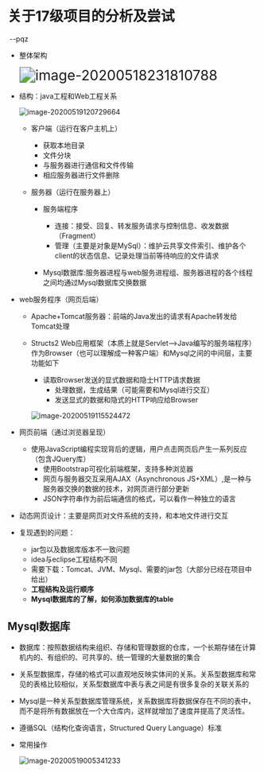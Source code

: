 # 关于17级项目的分析及尝试

​																																												--pqz

* 整体架构

  <img src="C:\Users\dell\AppData\Roaming\Typora\typora-user-images\image-20200518231810788.png" alt="image-20200518231810788" style="zoom:200%;" />

* 结构：java工程和Web工程关系

  ![image-20200519120729664](C:\Users\dell\AppData\Roaming\Typora\typora-user-images\image-20200519120729664.png)

  * 客户端（运行在客户主机上）

    * 获取本地目录
    * 文件分块
    * 与服务器进行通信和文件传输
    * 相应服务器进行文件删除

  * 服务器（运行在服务器上）

    * 服务端程序

      * 连接：接受、回复、转发服务请求与控制信息、收发数据（Fragment）
      * 管理（主要是对象是MySql）：维护云共享文件索引、维护各个client的状态信息、记录处理当前等待响应的文件请求

    * Mysql数据库:服务器进程与web服务进程组、服务器进程的各个线程之间均通过Mysql数据库交换数据  
      
* web服务程序（网页后端）
    
  * Apache+Tomcat服务器：前端的Java发出的请求有Apache转发给Tomcat处理
    
  * Structs2 Web应用框架（本质上就是Servlet–>Java编写的服务端程序）作为Browser（也可以理解成一种客户端）和Mysql之间的中间层，主要功能如下
    
    * 读取Browser发送的显式数据和隐士HTTP请求数据
        * 处理数据，生成结果（可能需要和Mysql进行交互）
        * 发送显式的数据和隐式的HTTP响应给Browser
    
    ![image-20200519115524472](C:\Users\dell\AppData\Roaming\Typora\typora-user-images\image-20200519115524472.png)
    
* 网页前端（通过浏览器呈现）
  
  * 使用JavaScript编程实现背后的逻辑，用户点击网页后产生一系列反应（包含JQuery库）
    * 使用Bootstrap可视化前端框架，支持多种浏览器
    * 网页与服务器交互采用AJAX（Asynchronous JS+XML）,是一种与服务器交换的数据的技术，对网页进行部分更新
    * JSON字符串作为前后端通信的格式，可以看作一种独立的语言
  
* 动态网页设计：主要是网页对文件系统的支持，和本地文件进行交互
  
* 复现遇到的问题：

  * jar包以及数据库版本不一致问题
  * idea与eclipse工程结构不同
  * 需要下载：Tomcat、JVM、Mysql、需要的jar包（大部分已经在项目中给出）
  * **工程结构及运行顺序**
  * **Mysql数据库的了解，如何添加数据库的table**

## Mysql数据库

* 数据库：按照数据结构来组织、存储和管理数据的仓库，一个长期存储在计算机内的、有组织的、可共享的、统一管理的大量数据的集合
* 关系型数据库，存储的格式可以直观地反映实体间的关系。关系型数据库和常见的表格比较相似，关系型数据库中表与表之间是有很多复杂的关联关系的

* Mysql是一种关系型数据库管理系统，关系数据库将数据保存在不同的表中，而不是将所有数据放在一个大仓库内，这样就增加了速度并提高了灵活性。
* 遵循SQL（结构化查询语言，Structured Query Language）标准

* 常用操作

  ![image-20200519005341233](C:\Users\dell\AppData\Roaming\Typora\typora-user-images\image-20200519005341233.png)

  

 
